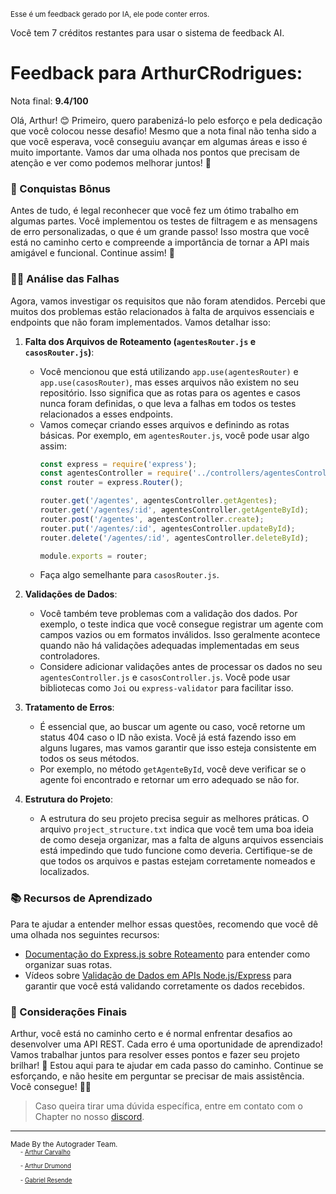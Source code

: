 <sup>Esse é um feedback gerado por IA, ele pode conter erros.</sup>

Você tem 7 créditos restantes para usar o sistema de feedback AI.

# Feedback para ArthurCRodrigues:

Nota final: **9.4/100**

Olá, Arthur! 😊 Primeiro, quero parabenizá-lo pelo esforço e pela dedicação que você colocou nesse desafio! Mesmo que a nota final não tenha sido a que você esperava, você conseguiu avançar em algumas áreas e isso é muito importante. Vamos dar uma olhada nos pontos que precisam de atenção e ver como podemos melhorar juntos! 🚀

### 🎉 Conquistas Bônus
Antes de tudo, é legal reconhecer que você fez um ótimo trabalho em algumas partes. Você implementou os testes de filtragem e as mensagens de erro personalizadas, o que é um grande passo! Isso mostra que você está no caminho certo e compreende a importância de tornar a API mais amigável e funcional. Continue assim! 💪

### 🕵️‍♂️ Análise das Falhas
Agora, vamos investigar os requisitos que não foram atendidos. Percebi que muitos dos problemas estão relacionados à falta de arquivos essenciais e endpoints que não foram implementados. Vamos detalhar isso:

1. **Falta dos Arquivos de Roteamento (`agentesRouter.js` e `casosRouter.js`)**:
   - Você mencionou que está utilizando `app.use(agentesRouter)` e `app.use(casosRouter)`, mas esses arquivos não existem no seu repositório. Isso significa que as rotas para os agentes e casos nunca foram definidas, o que leva a falhas em todos os testes relacionados a esses endpoints. 
   - Vamos começar criando esses arquivos e definindo as rotas básicas. Por exemplo, em `agentesRouter.js`, você pode usar algo assim:
     ```javascript
     const express = require('express');
     const agentesController = require('../controllers/agentesController');
     const router = express.Router();

     router.get('/agentes', agentesController.getAgentes);
     router.get('/agentes/:id', agentesController.getAgenteById);
     router.post('/agentes', agentesController.create);
     router.put('/agentes/:id', agentesController.updateById);
     router.delete('/agentes/:id', agentesController.deleteById);

     module.exports = router;
     ```
   - Faça algo semelhante para `casosRouter.js`.

2. **Validações de Dados**:
   - Você também teve problemas com a validação dos dados. Por exemplo, o teste indica que você consegue registrar um agente com campos vazios ou em formatos inválidos. Isso geralmente acontece quando não há validações adequadas implementadas em seus controladores.
   - Considere adicionar validações antes de processar os dados no seu `agentesController.js` e `casosController.js`. Você pode usar bibliotecas como `Joi` ou `express-validator` para facilitar isso.

3. **Tratamento de Erros**:
   - É essencial que, ao buscar um agente ou caso, você retorne um status 404 caso o ID não exista. Você já está fazendo isso em alguns lugares, mas vamos garantir que isso esteja consistente em todos os seus métodos.
   - Por exemplo, no método `getAgenteById`, você deve verificar se o agente foi encontrado e retornar um erro adequado se não for.

4. **Estrutura do Projeto**:
   - A estrutura do seu projeto precisa seguir as melhores práticas. O arquivo `project_structure.txt` indica que você tem uma boa ideia de como deseja organizar, mas a falta de alguns arquivos essenciais está impedindo que tudo funcione como deveria. Certifique-se de que todos os arquivos e pastas estejam corretamente nomeados e localizados.

### 📚 Recursos de Aprendizado
Para te ajudar a entender melhor essas questões, recomendo que você dê uma olhada nos seguintes recursos:

- [Documentação do Express.js sobre Roteamento](https://expressjs.com/pt-br/guide/routing.html) para entender como organizar suas rotas.
- Vídeos sobre [Validação de Dados em APIs Node.js/Express](https://youtu.be/yNDCRAz7CM8?si=Lh5u3j27j_a4w3A_) para garantir que você está validando corretamente os dados recebidos.

### 📝 Considerações Finais
Arthur, você está no caminho certo e é normal enfrentar desafios ao desenvolver uma API REST. Cada erro é uma oportunidade de aprendizado! Vamos trabalhar juntos para resolver esses pontos e fazer seu projeto brilhar! 🌟 Estou aqui para te ajudar em cada passo do caminho. Continue se esforçando, e não hesite em perguntar se precisar de mais assistência. Você consegue! 💪🚀

> Caso queira tirar uma dúvida específica, entre em contato com o Chapter no nosso [discord](https://discord.gg/gTUbnPgj).



---
<sup>Made By the Autograder Team.</sup><br>&nbsp;&nbsp;&nbsp;&nbsp;<sup><sup>- [Arthur Carvalho](https://github.com/ArthuCRodrigues)</sup></sup><br>&nbsp;&nbsp;&nbsp;&nbsp;<sup><sup>- [Arthur Drumond](https://github.com/drumondpucminas)</sup></sup><br>&nbsp;&nbsp;&nbsp;&nbsp;<sup><sup>- [Gabriel Resende](https://github.com/gnvr29)</sup></sup>